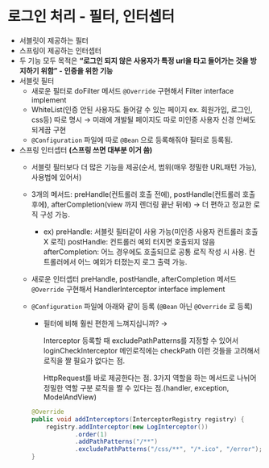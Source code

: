 # 로그인 처리 - 필터, 인터셉터
  - 서블릿이 제공하는 필터
  - 스프링이 제공하는 인터셉터
  - 두 기능 모두 목적은 **“로그인 되지 않은 사용자가 특정 url을 타고 들어가는 것을 방지하기 위함” - 인증을 위한 기능**
  - 서블릿 필터
      - 새로운 필터로 doFilter 메서드 `@Override` 구현해서 Filter interface implement
      - WhiteList(인증 안된 사용자도 들어갈 수 있는 페이지 ex. 회원가입, 로그인, css등) 따로 명시 → 미래에 개발될 페이지도 따로 미인증 사용자 신경 안써도 되게끔 구현
      - `@Configuration` 파일에 따로 `@Bean` 으로 등록해줘야 필터로 등록됨.
  - 스프링 인터셉터 **(스프링 쓰면 대부분 이거 씀)**
      - 서블릿 필터보다 더 많은 기능을 제공(순서, 범위(매우 정밀한 URL패턴 가능), 사용법에 있어서)
      - 3개의 메서드: preHandle(컨트롤러 호출 전에), postHandle(컨트롤러 호출 후에), afterCompletion(view 까지 렌더링 끝난 뒤에) → 더 편하고 정교한 로직 구성 가능.
          - ex) preHandle: 서블릿 필터같이 사용 가능(미인증 사용자 컨트롤러 호출X 로직)
          postHandle: 컨트롤러 예외 터지면 호출되지 않음
          afterCompletion: 어느 경우에도 호출되므로 공통 로직 작성 시 사용. 컨트롤러에서 어느 예외가 터졌는지 로그 출력 가능.
      - 새로운 인터셉터 preHandle, postHandle, afterCompletion 메서드 `@Override` 구현해서 HandlerInterceptor interface implement
      - `@Configuration` 파일에 아래와 같이 등록 (`@Bean` 아닌 `@Override` 로 등록)
          - 필터에 비해 훨씬 편한게 느껴지십니까? →

              Interceptor 등록할 때 excludePathPatterns를 지정할 수 있어서 loginCheckInterceptor 메인로직에는 checkPath 이런 것들을 고려해서 로직을 짤 필요가 없다는 점.

              HttpRequest를 바로 제공한다는 점. 3가지 역할을 하는 메서드로 나뉘어 정밀한 역할 구분 로직을 짤 수 있다는 점.(handler, exception, ModelAndView)


          ```java
          @Override
          public void addInterceptors(InterceptorRegistry registry) {
              registry.addInterceptor(new LogInterceptor())
                      .order(1)
                      .addPathPatterns("/**")
                      .excludePathPatterns("/css/**", "/*.ico", "/error");
          }
          ```
